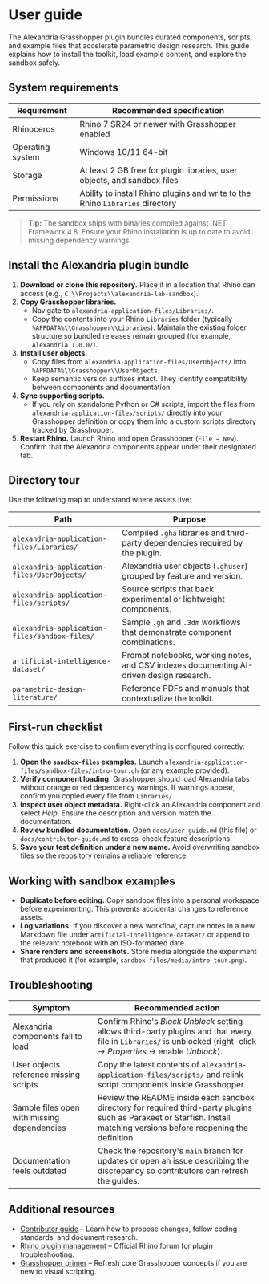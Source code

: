# User guide

The Alexandria Grasshopper plugin bundles curated components, scripts, and example files that accelerate parametric design research. This guide explains how to install the toolkit, load example content, and explore the sandbox safely.

## System requirements

| Requirement | Recommended specification |
| --- | --- |
| Rhinoceros | Rhino 7 SR24 or newer with Grasshopper enabled |
| Operating system | Windows 10/11 64-bit |
| Storage | At least 2 GB free for plugin libraries, user objects, and sandbox files |
| Permissions | Ability to install Rhino plugins and write to the Rhino `Libraries` directory |

> **Tip:** The sandbox ships with binaries compiled against .NET Framework 4.8. Ensure your Rhino installation is up to date to avoid missing dependency warnings.

## Install the Alexandria plugin bundle

1. **Download or clone this repository.** Place it in a location that Rhino can access (e.g., `C:\\Projects\\alexandria-lab-sandbox`).
2. **Copy Grasshopper libraries.**
   - Navigate to `alexandria-application-files/Libraries/`.
   - Copy the contents into your Rhino `Libraries` folder (typically `%APPDATA%\\Grasshopper\\Libraries`). Maintain the existing folder structure so bundled releases remain grouped (for example, `Alexandria 1.0.0/`).
3. **Install user objects.**
   - Copy files from `alexandria-application-files/UserObjects/` into `%APPDATA%\\Grasshopper\\UserObjects`.
   - Keep semantic version suffixes intact. They identify compatibility between components and documentation.
4. **Sync supporting scripts.**
   - If you rely on standalone Python or C# scripts, import the files from `alexandria-application-files/scripts/` directly into your Grasshopper definition or copy them into a custom scripts directory tracked by Grasshopper.
5. **Restart Rhino.** Launch Rhino and open Grasshopper (`File → New`). Confirm that the Alexandria components appear under their designated tab.

## Directory tour

Use the following map to understand where assets live:

| Path | Purpose |
| --- | --- |
| `alexandria-application-files/Libraries/` | Compiled `.gha` libraries and third-party dependencies required by the plugin. |
| `alexandria-application-files/UserObjects/` | Alexandria user objects (`.ghuser`) grouped by feature and version. |
| `alexandria-application-files/scripts/` | Source scripts that back experimental or lightweight components. |
| `alexandria-application-files/sandbox-files/` | Sample `.gh` and `.3dm` workflows that demonstrate component combinations. |
| `artificial-intelligence-dataset/` | Prompt notebooks, working notes, and CSV indexes documenting AI-driven design research. |
| `parametric-design-literature/` | Reference PDFs and manuals that contextualize the toolkit. |

## First-run checklist

Follow this quick exercise to confirm everything is configured correctly:

1. **Open the `sandbox-files` examples.** Launch `alexandria-application-files/sandbox-files/intro-tour.gh` (or any example provided).
2. **Verify component loading.** Grasshopper should load Alexandria tabs without orange or red dependency warnings. If warnings appear, confirm you copied every file from `Libraries/`.
3. **Inspect user object metadata.** Right-click an Alexandria component and select *Help*. Ensure the description and version match the documentation.
4. **Review bundled documentation.** Open `docs/user-guide.md` (this file) or `docs/contributor-guide.md` to cross-check feature descriptions.
5. **Save your test definition under a new name.** Avoid overwriting sandbox files so the repository remains a reliable reference.

## Working with sandbox examples

- **Duplicate before editing.** Copy sandbox files into a personal workspace before experimenting. This prevents accidental changes to reference assets.
- **Log variations.** If you discover a new workflow, capture notes in a new Markdown file under `artificial-intelligence-dataset/` or append to the relevant notebook with an ISO-formatted date.
- **Share renders and screenshots.** Store media alongside the experiment that produced it (for example, `sandbox-files/media/intro-tour.png`).

## Troubleshooting

| Symptom | Recommended action |
| --- | --- |
| Alexandria components fail to load | Confirm Rhino's *Block Unblock* setting allows third-party plugins and that every file in `Libraries/` is unblocked (right-click → *Properties* → enable *Unblock*). |
| User objects reference missing scripts | Copy the latest contents of `alexandria-application-files/scripts/` and relink script components inside Grasshopper. |
| Sample files open with missing dependencies | Review the README inside each sandbox directory for required third-party plugins such as Parakeet or Starfish. Install matching versions before reopening the definition. |
| Documentation feels outdated | Check the repository's `main` branch for updates or open an issue describing the discrepancy so contributors can refresh the guides. |

## Additional resources

- [Contributor guide](contributor-guide.md) – Learn how to propose changes, follow coding standards, and document research.
- [Rhino plugin management](https://discourse.mcneel.com/c/plug-ins/7) – Official Rhino forum for plugin troubleshooting.
- [Grasshopper primer](https://www.grasshopper3d.com/page/tutorials-1) – Refresh core Grasshopper concepts if you are new to visual scripting.
